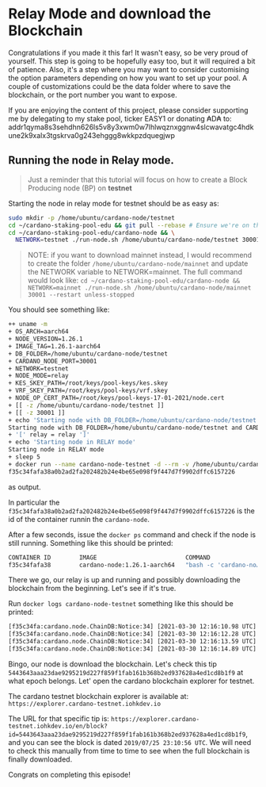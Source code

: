 # Relay Mode and download the Blockchain

Congratulations if you made it this far! It wasn't easy, so be very proud of yourself.
This step is going to be hopefully easy too, but it will required a bit of patience. Also, it's a step where you may
want to consider customising the option parameters depending on how you want to set up your pool. A couple of customizations
could be the data folder where to save the blockchain, or the port number you want to expose.

If you are enjoying the content of this project, please consider supporting me by delegating to my stake pool, ticker EASY1 or
donating ₳D₳ to: addr1qyma8s3sehdhn626ls5v8y3xwm0w7lhlwqznxggnw4slcwavatgc4hdkune2k9xalx3tgskrva0g243ehggg8wkkpzdquegjwp

## Running the node in Relay mode.

> Just a reminder that this tutorial will focus on how to create a Block Producing node (BP) on **testnet**

Starting the node in relay mode for testnet should be as easy as:

```bash
sudo mkdir -p /home/ubuntu/cardano-node/testnet
cd ~/cardano-staking-pool-edu && git pull --rebase # Ensure we're on the latest version of the project
cd ~/cardano-staking-pool-edu/cardano-node && \
  NETWORK=testnet ./run-node.sh /home/ubuntu/cardano-node/testnet 30001 --restart unless-stopped
```

> NOTE: if you want to download mainnet instead, I would recommend to create the folder `/home/ubuntu/cardano-node/mainnet`
> and update the NETWORK variable to NETWORK=mainnet. The full command would look like:
> `cd ~/cardano-staking-pool-edu/cardano-node && NETWORK=mainnet ./run-node.sh /home/ubuntu/cardano-node/mainnet 30001 --restart unless-stopped`

You should see something like:
```bash
++ uname -m
+ OS_ARCH=aarch64
+ NODE_VERSION=1.26.1
+ IMAGE_TAG=1.26.1-aarch64
+ DB_FOLDER=/home/ubuntu/cardano-node/testnet
+ CARDANO_NODE_PORT=30001
+ NETWORK=testnet
+ NODE_MODE=relay
+ KES_SKEY_PATH=/root/keys/pool-keys/kes.skey
+ VRF_SKEY_PATH=/root/keys/pool-keys/vrf.skey
+ NODE_OP_CERT_PATH=/root/keys/pool-keys-17-01-2021/node.cert
+ [[ -z /home/ubuntu/cardano-node/testnet ]]
+ [[ -z 30001 ]]
+ echo 'Starting node with DB_FOLDER=/home/ubuntu/cardano-node/testnet and CARDANO_NODE_PORT=30001'
Starting node with DB_FOLDER=/home/ubuntu/cardano-node/testnet and CARDANO_NODE_PORT=30001
+ '[' relay = relay ']'
+ echo 'Starting node in RELAY mode'
Starting node in RELAY mode
+ sleep 5
+ docker run --name cardano-node-testnet -d --rm -v /home/ubuntu/cardano-node/testnet:/db -e CARDANO_NODE_SOCKET_PATH=/db/node.socket cardano-node:1.26.1-aarch64 'cardano-node run     --topology /etc/config/testnet-topology.json     --database-path /db     --socket-path /db/node.socket     --host-addr 0.0.0.0     --port 30001     --config /etc/config/testnet-config.json'
f35c34fafa38a0b2ad2fa202482b24e4be65e098f9f447d7f9902dffc6157226
```
as output.

In particular the `f35c34fafa38a0b2ad2fa202482b24e4be65e098f9f447d7f9902dffc6157226` is the id of the container runnin the 
`cardano-node`.

After a few seconds, issue the `docker ps` command and check if the node is still running. Something like this should be printed:
```bash
CONTAINER ID        IMAGE                         COMMAND                  CREATED              STATUS              PORTS               NAMES
f35c34fafa38        cardano-node:1.26.1-aarch64   "bash -c 'cardano-no…"   About a minute ago   Up About a minute                       cardano-node-testnet
```

There we go, our relay is up and running and possibly downloading the blockchain from the beginning. Let's see if it's true.

Run `docker logs cardano-node-testnet` something like this should be printed:

```bash
[f35c34fa:cardano.node.ChainDB:Notice:34] [2021-03-30 12:16:10.98 UTC] Chain extended, new tip: 3b7ce29c578a1a522fa4bab9aaba0e194aafda05748e8af026e61b0fa65ff867 at slot 4758
[f35c34fa:cardano.node.ChainDB:Notice:34] [2021-03-30 12:16:12.28 UTC] Chain extended, new tip: 90ee6552293568253b6996faa68058941ce9b10f99456bb013e6d7b53c4f8deb at slot 4786
[f35c34fa:cardano.node.ChainDB:Notice:34] [2021-03-30 12:16:13.59 UTC] Chain extended, new tip: be45e282614e01138408ee142ee570dca8f8d18da9da0596679e7c95ae91c7f3 at slot 4810
[f35c34fa:cardano.node.ChainDB:Notice:34] [2021-03-30 12:16:14.89 UTC] Chain extended, new tip: 5443643aaa23dae9295219d227f859f1fab161b368b2ed937628a4ed1cd8b1f9 at slot 4832
```

Bingo, our node is download the blockchain. Let's check this tip `5443643aaa23dae9295219d227f859f1fab161b368b2ed937628a4ed1cd8b1f9` at what 
epoch belongs. Let' open the cardano blockchain explorer for testnet.

The cardano testnet blockchain explorer is available at: `https://explorer.cardano-testnet.iohkdev.io`

The URL for that specific tip is: `https://explorer.cardano-testnet.iohkdev.io/en/block?id=5443643aaa23dae9295219d227f859f1fab161b368b2ed937628a4ed1cd8b1f9`, and 
you can see the block is dated `2019/07/25 23:10:56 UTC`. We will need to check this manually from time to time to see when the full
blockchain is finally downloaded. 

Congrats on completing this episode!
